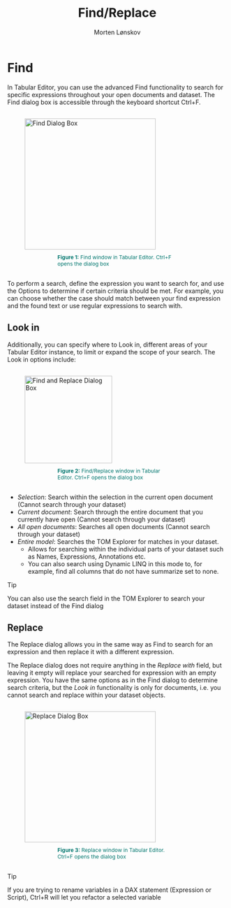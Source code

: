 ﻿---
uid: find-replace
title: Find/Replace
author: Morten Lønskov
updated: 2023-03-22
applies_to:
  editions:
    - edition: Desktop
    - edition: Business
    - edition: Enterprise
---
# Find
In Tabular Editor, you can use the advanced Find functionality to search for specific expressions throughout your open documents and dataset. The Find dialog box is accessible through the keyboard shortcut Ctrl+F.


<figure style="padding-top: 15px;">
  <img class="noscale" src="~/images/user-interface/find-dialog.png" alt="Find Dialog Box" style="width: 300px;"/>
  <figcaption style="font-size: 12px; padding-top: 10px; padding-bottom: 15px; padding-left: 75px; padding-right: 75px; color:#00766e"><strong>Figure 1:</strong> Find window in Tabular Editor. Ctrl+F opens the dialog box </figcaption>
</figure>

To perform a search, define the expression you want to search for, and use the Options to determine if certain criteria should be met. For example, you can choose whether the case should match between your find expression and the found text or use regular expressions to search with.

## Look in
Additionally, you can specify where to Look in, different areas of your Tabular Editor instance, to limit or expand the scope of your search. The Look in options include:

<figure style="padding-top: 15px;">
  <img class="noscale" src="~/images/user-interface/find-dialog-look-in.png" alt="Find and Replace Dialog Box" style="width: 200px;"/>
  <figcaption style="font-size: 12px; padding-top: 10px; padding-bottom: 15px; padding-left: 75px; padding-right: 75px; color:#00766e"><strong>Figure 2:</strong> Find/Replace window in Tabular Editor. Ctrl+F opens the dialog box </figcaption>
</figure>

* _Selection_: Search within the selection in the current open document (Cannot search through your dataset)
* _Current document_: Search through the entire document that you currently have open (Cannot search through your dataset)
* _All open documents_: Searches all open documents (Cannot search through your dataset)
* _Entire model_: Searches the TOM Explorer for matches in your dataset. 
  + Allows for searching within the individual parts of your dataset such as Names, Expressions, Annotations etc. 
  + You can also search using Dynamic LINQ in this mode to, for example, find all columns that do not have summarize set to none.

> [!TIP]
> You can also use the search field in the TOM Explorer to search your dataset instead of the Find dialog

## Replace

The Replace dialog allows you in the same way as Find to search for an expression and then replace it with a different expression. 

The Replace dialog does not require anything in the _Replace with_ field, but leaving it empty will replace your searched for expression with an empty expression.
You have the same options as in the Find dialog to determine search criteria, but the _Look in_ functionality is only for documents, i.e. you cannot search and replace within your dataset objects. 

<figure style="padding-top: 15px;">
  <img class="noscale" src="~/images/user-interface/find-dialog.png" alt="Replace Dialog Box" style="width: 300px;"/>
  <figcaption style="font-size: 12px; padding-top: 10px; padding-bottom: 15px; padding-left: 75px; padding-right: 75px; color:#00766e"><strong>Figure 3:</strong> Replace window in Tabular Editor. Ctrl+F opens the dialog box </figcaption>
</figure>

> [!TIP]
> If you are trying to rename variables in a DAX statement (Expression or Script), Ctrl+R will let you refactor a selected variable